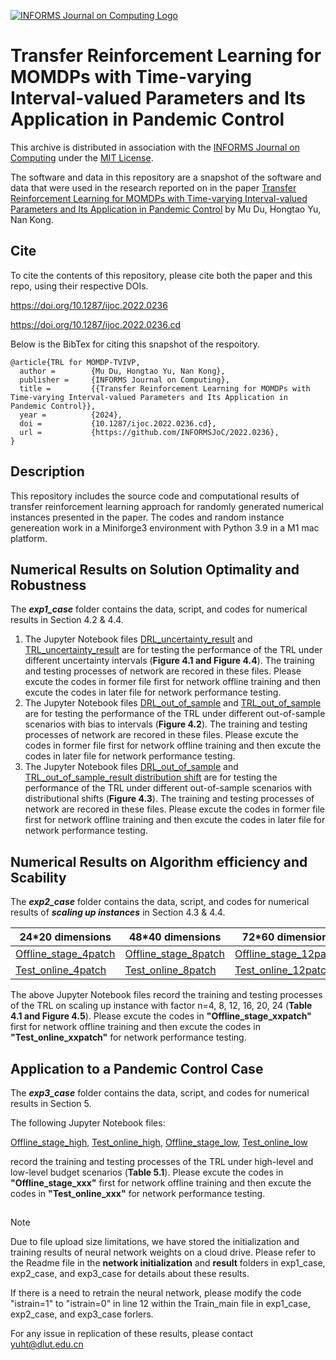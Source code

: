 [![INFORMS Journal on Computing Logo](https://INFORMSJoC.github.io/logos/INFORMS_Journal_on_Computing_Header.jpg)](https://pubsonline.informs.org/journal/ijoc)

# Transfer Reinforcement Learning for MOMDPs with Time-varying Interval-valued Parameters and Its Application in Pandemic Control

This archive is distributed in association with the [INFORMS Journal on
Computing](https://pubsonline.informs.org/journal/ijoc) under the [MIT License](LICENSE).

The software and data in this repository are a snapshot of the software and data
that were used in the research reported on in the paper 
[Transfer Reinforcement Learning for MOMDPs with Time-varying Interval-valued Parameters and Its Application in Pandemic Control](https://doi.org/10.1287/ijoc.2022.0236) by Mu Du, Hongtao Yu, Nan Kong. 


## Cite

To cite the contents of this repository, please cite both the paper and this repo, using their respective DOIs.

https://doi.org/10.1287/ijoc.2022.0236

https://doi.org/10.1287/ijoc.2022.0236.cd

Below is the BibTex for citing this snapshot of the respoitory.

```
@article{TRL for MOMDP-TVIVP,
  author =        {Mu Du, Hongtao Yu, Nan Kong},
  publisher =     {INFORMS Journal on Computing},
  title =         {{Transfer Reinforcement Learning for MOMDPs with Time-varying Interval-valued Parameters and Its Application in Pandemic Control}},
  year =          {2024},
  doi =           {10.1287/ijoc.2022.0236.cd},
  url =           {https://github.com/INFORMSJoC/2022.0236},
}  
```

## Description

This repository includes the source code and computational results of transfer reinforcement learning approach for randomly generated numerical instances presented in the paper. The codes and random instance genereation work in a Miniforge3 environment with Python 3.9 in a M1 mac platform.

## Numerical Results on Solution Optimality and Robustness

The _**exp1_case**_ folder contains the data, script, and codes for numerical results in Section 4.2 & 4.4.
1. The Jupyter Notebook files [DRL_uncertainty_result](https://github.com/yuht1993/2022.0236/blob/patch-1/exp1_case/DRL_uncertainty_result.ipynb) and [TRL_uncertainty_result](https://github.com/yuht1993/2022.0236/blob/patch-1/exp1_case/TRL_uncertainty_result.ipynb) are for testing the performance of the TRL under different uncertainty intervals (**Figure 4.1 and Figure 4.4**). The training and testing processes of network are recored in these files. Please excute the codes in former file first for network offline training and then excute the codes in later file for network performance testing. 
2. The Jupyter Notebook files [DRL_out_of_sample](https://github.com/yuht1993/2022.0236/blob/patch-1/exp1_case/DRL_out_of_sample.ipynb) and [TRL_out_of_sample](https://github.com/yuht1993/2022.0236/blob/patch-1/exp1_case/TRL_out_of_sample.ipynb) are for testing the performance of the TRL under different out-of-sample scenarios with bias to intervals (**Figure 4.2**). The training and testing processes of network are recored in these files. Please excute the codes in former file first for network offline training and then excute the codes in later file for network performance testing. 
3. The Jupyter Notebook files [DRL_out_of_sample](https://github.com/yuht1993/2022.0236/blob/patch-1/exp1_case/DRL_out_of_sample.ipynb) and [TRL_out_of_sample_result distribution shift](https://github.com/yuht1993/2022.0236/blob/patch-1/exp1_case/distribution%20shift/TRL_out_of_sample_result%20distribution%20shift.ipynb) are for testing the performance of the TRL under different out-of-sample scenarios with distributional shifts (**Figure 4.3**). The training and testing processes of network are recored in these files. Please excute the codes in former file first for network offline training and then excute the codes in later file for network performance testing. 

## Numerical Results on Algorithm efficiency and Scability

The _**exp2_case**_ folder contains the data, script, and codes for numerical results of _**scaling up instances**_ in Section 4.3 & 4.4.

| 24*20 dimensions | 48*40 dimensions | 72*60 dimensions | 96*80 dimensions | 120*100 dimensions | 144*120 dimensions |
| ------------- | ------------- | ------------- | ------------- | ------------- | ------------- |
| [Offline_stage_4patch](https://github.com/yuht1993/2022.0236/blob/patch-1/exp2_case/Offline_stage_4patch)  | [Offline_stage_8patch](https://github.com/yuht1993/2022.0236/blob/patch-1/exp2_case/Offline_stage_8patch.ipynb)  | [Offline_stage_12patch](https://github.com/yuht1993/2022.0236/blob/patch-1/exp2_case/Offline_stage_12patch.ipynb) | [Offline_stage_16patch](https://github.com/yuht1993/2022.0236/blob/patch-1/exp2_case/Offline_stage_16patch.ipynb) |[Offline_stage_20patch](https://github.com/yuht1993/2022.0236/blob/patch-1/exp2_case/Offline_stage_20patch.ipynb) | [Offline_stage_24patch](https://github.com/yuht1993/2022.0236/blob/patch-1/exp2_case/Offline_stage_24patch.ipynb) |
| [Test_online_4patch](https://github.com/yuht1993/2022.0236/blob/patch-1/exp2_case/Test_online_4patch.ipynb)  | [Test_online_8patch](https://github.com/yuht1993/2022.0236/blob/patch-1/exp2_case/Test_online_8patch.ipynb) | [Test_online_12patch](https://github.com/yuht1993/2022.0236/blob/patch-1/exp2_case/Test_online_12patch.ipynb) | [Test_online_16patch](https://github.com/yuht1993/2022.0236/blob/patch-1/exp2_case/Test_online_16patch.ipynb) | [Test_online_20patch](https://github.com/yuht1993/2022.0236/blob/patch-1/exp2_case/Test_online_20patch.ipynb) |[Test_online_24patch](https://github.com/yuht1993/2022.0236/blob/patch-1/exp2_case/Test_online_24patch.ipynb) |

The above Jupyter Notebook files record the training and testing processes of the TRL on scaling up instance with factor n=4, 8, 12, 16, 20, 24 (**Table 4.1 and Figure 4.5**).  Please excute the codes in **"Offline_stage_xxpatch"** first for network offline training and then excute the codes in **"Test_online_xxpatch"** for network performance testing. 

## Application to a Pandemic Control Case

The _**exp3_case**_ folder contains the data, script, and codes for numerical results in Section 5.

The following Jupyter Notebook files:

[Offline_stage_high](https://github.com/yuht1993/2022.0236/blob/patch-1/exp3_case/Offline_stage_high.ipynb),  [Test_online_high](https://github.com/yuht1993/2022.0236/blob/patch-1/exp3_case/Test_online_high.ipynb), [Offline_stage_low](https://github.com/yuht1993/2022.0236/blob/patch-1/exp3_case/Offline_stage_low.ipynb), [Test_online_low](https://github.com/yuht1993/2022.0236/blob/patch-1/exp3_case/Test_online_low.ipynb)

record the training and testing processes of the TRL under high-level and low-level budget scenarios (**Table 5.1**). Please excute the codes in **"Offline_stage_xxx"** first for network offline training and then excute the codes in **"Test_online_xxx"** for network performance testing.

## 

> [!NOTE]
> Due to file upload size limitations, we have stored the initialization and training results of neural network weights on a cloud drive. Please refer to the Readme file in the **network initialization** and **result** folders in exp1_case, exp2_case, and exp3_case for details about these results.
> 
> If there is a need to retrain the neural network, please modify the code "istrain=1" to "istrain=0" in line 12 within the Train_main file in exp1_case, exp2_case, and exp3_case forlers.
> 
> For any issue in replication of these results, please contact [yuht@dlut.edu.cn](yuht@dlut.edu.cn)
